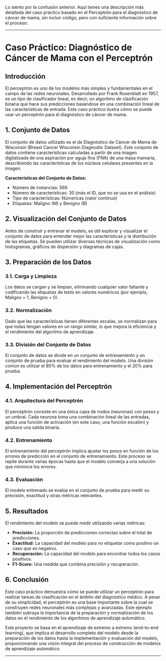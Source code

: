 Lo siento por la confusión anterior. Aquí tienes una descripción más detallada del caso práctico basado en el Perceptrón para el diagnóstico de cáncer de mama, sin incluir código, pero con suficiente información sobre el proceso:

---

# Caso Práctico: Diagnóstico de Cáncer de Mama con el Perceptrón

## Introducción

El perceptrón es uno de los modelos más simples y fundamentales en el campo de las redes neuronales. Desarrollado por Frank Rosenblatt en 1957, es un tipo de clasificador lineal, es decir, un algoritmo de clasificación binaria que hace sus predicciones basándose en una combinación lineal de las características de entrada. Este caso práctico ilustra cómo se puede usar un perceptrón para el diagnóstico de cáncer de mama.

## 1. Conjunto de Datos

El conjunto de datos utilizado es el de Diagnóstico de Cáncer de Mama de Wisconsin (Breast Cancer Wisconsin Diagnostic Dataset). Este conjunto de datos contiene características calculadas a partir de una imagen digitalizada de una aspiración por aguja fina (FNA) de una masa mamaria, describiendo las características de los núcleos celulares presentes en la imagen.

**Características del Conjunto de Datos:**
- Número de instancias: 569
- Número de características: 30 (más el ID, que no se usa en el análisis)
- Tipo de características: Númericas (valor continuo)
- Etiquetas: Maligno (M) y Benigno (B)

## 2. Visualización del Conjunto de Datos

Antes de construir y entrenar el modelo, es útil explorar y visualizar el conjunto de datos para entender mejor las características y la distribución de las etiquetas. Se pueden utilizar diversas técnicas de visualización como histogramas, gráficos de dispersión y diagramas de cajas.

## 3. Preparación de los Datos

### 3.1. Carga y Limpieza

Los datos se cargan y se limpian, eliminando cualquier valor faltante y codificando las etiquetas de texto en valores numéricos (por ejemplo, Maligno = 1, Benigno = 0).

### 3.2. Normalización

Dado que las características tienen diferentes escalas, se normalizan para que todas tengan valores en un rango similar, lo que mejora la eficiencia y el rendimiento del algoritmo de aprendizaje.

### 3.3. División del Conjunto de Datos

El conjunto de datos se divide en un conjunto de entrenamiento y un conjunto de prueba para evaluar el rendimiento del modelo. Una división común es utilizar el 80% de los datos para entrenamiento y el 20% para prueba.

## 4. Implementación del Perceptrón

### 4.1. Arquitectura del Perceptrón

El perceptrón consiste en una única capa de nodos (neuronas) con pesos y un umbral. Cada neurona toma una combinación lineal de las entradas, aplica una función de activación (en este caso, una función escalón) y produce una salida binaria.

### 4.2. Entrenamiento

El entrenamiento del perceptrón implica ajustar los pesos en función de los errores de predicción en el conjunto de entrenamiento. Este proceso se repite durante varias épocas hasta que el modelo converja a una solución que minimice los errores.

### 4.3. Evaluación

El modelo entrenado se evalúa en el conjunto de prueba para medir su precisión, exactitud y otras métricas relevantes. 

## 5. Resultados

El rendimiento del modelo se puede medir utilizando varias métricas:
- **Precisión:** La proporción de predicciones correctas sobre el total de predicciones.
- **Exactitud:** La capacidad del modelo para no etiquetar como positivo un caso que es negativo.
- **Recuperación:** La capacidad del modelo para encontrar todos los casos positivos.
- **F1-Score:** Una medida que combina precisión y recuperación.

## 6. Conclusión

Este caso práctico demuestra cómo se puede utilizar un perceptrón para realizar tareas de clasificación en el ámbito del diagnóstico médico. A pesar de su simplicidad, el perceptrón es una base importante sobre la cual se construyen redes neuronales más complejas y avanzadas. Este ejemplo también subraya la importancia de la preparación y normalización de los datos en el rendimiento de los algoritmos de aprendizaje automático.

Este proyecto se basa en el aprendizaje de extremo a extremo (end-to-end learning), que implica el desarrollo completo del modelo desde la preparación de los datos hasta la implementación y evaluación del modelo, proporcionando una visión integral del proceso de construcción de modelos de aprendizaje automático.

---
